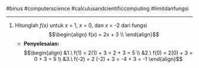 #binus #computerscience #calculusandcientificcomputing #limitdanfungsi 
___
1. Hitunglah *f(x)* untuk *x* = 1, *x* = 0, dan *x* = -2 dari fungsi$$\begin{align}
f(x) = 2x + 3 \\
\end{align}$$
	- **Penyelesaian:** $$\begin{align}
&1.\ f(1) = 2(1) + 3 = 2 + 3 = 5 \\
&2.\ f(0) = 2(0) + 3 = 0 + 3 = 5 \\
&3.\ f(-2) = 2 (-2) + 3 = -4 + 3 = -1
\end{align}$$

